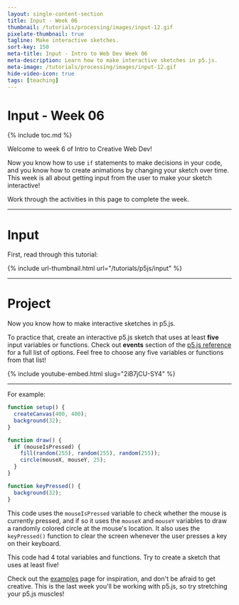 ```yaml
---
layout: single-content-section
title: Input - Week 06
thumbnail: /tutorials/processing/images/input-12.gif
pixelate-thumbnail: true
tagline: Make interactive sketches.
sort-key: 150
meta-title: Input - Intro to Web Dev Week 06
meta-description: Learn how to make interactive sketches in p5.js.
meta-image: /tutorials/processing/images/input-12.gif
hide-video-icon: true
tags: [teaching]
---
```


# Input - Week 06

{% include toc.md %}

Welcome to week 6 of Intro to Creative Web Dev!

Now you know how to use `if` statements to make decisions in your code, and you know how to create animations by changing your sketch over time. This week is all about getting input from the user to make your sketch interactive!

Work through the activities in this page to complete the week.

---

# Input

First, read through this tutorial:

{% include url-thumbnail.html url="/tutorials/p5js/input" %}

---

# Project

Now you know how to make interactive sketches in p5.js.

To practice that, create an interactive p5.js sketch that uses at least **five** input variables or functions. Check out **events** section of the [p5.js reference](https://p5js.org/reference/) for a full list of options. Feel free to choose any five variables or functions from that list!

{% include youtube-embed.html slug="2iB7jCU-SY4" %}

---

For example:

```javascript
function setup() {
  createCanvas(400, 400);
  background(32);
}

function draw() {
  if (mouseIsPressed) {
    fill(random(255), random(255), random(255));
    circle(mouseX, mouseY, 25);
  }
}

function keyPressed() {
  background(32);
}
```

This code uses the `mouseIsPressed` variable to check whether the mouse is currently pressed, and if so it uses the `mouseX` and `mouseY` variables to draw a randomly colored circle at the mouse's location. It also uses the `keyPressed()` function to clear the screen whenever the user presses a key on their keyboard.

This code had 4 total variables and functions. Try to create a sketch that uses at least five!

Check out the [examples](/tutorials/p5js) page for inspiration, and don't be afraid to get creative. This is the last week you'll be working with p5.js, so try stretching your p5.js muscles!
